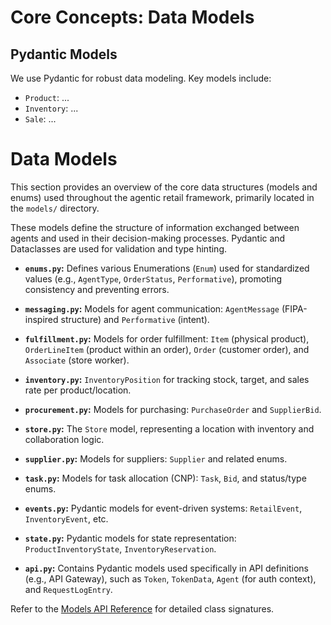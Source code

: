 # Core Concepts: Data Models

<!--
Describe the key data structures used in the project (e.g., Product, Inventory,
Customer, Sale). Explain how Pydantic is used for validation and structure.
Include examples of how these models are used by agents or in simulations.
-->

## Pydantic Models

We use Pydantic for robust data modeling. Key models include:

*   `Product`: ...
*   `Inventory`: ...
*   `Sale`: ...

# Data Models

This section provides an overview of the core data structures (models and enums) used throughout the agentic retail framework, primarily located in the `models/` directory.

These models define the structure of information exchanged between agents and used in their decision-making processes. Pydantic and Dataclasses are used for validation and type hinting.

-   **`enums.py`:** Defines various Enumerations (`Enum`) used for standardized values (e.g., `AgentType`, `OrderStatus`, `Performative`), promoting consistency and preventing errors.

-   **`messaging.py`:** Models for agent communication: `AgentMessage` (FIPA-inspired structure) and `Performative` (intent).

-   **`fulfillment.py`:** Models for order fulfillment: `Item` (physical product), `OrderLineItem` (product within an order), `Order` (customer order), and `Associate` (store worker).

-   **`inventory.py`:** `InventoryPosition` for tracking stock, target, and sales rate per product/location.

-   **`procurement.py`:** Models for purchasing: `PurchaseOrder` and `SupplierBid`.

-   **`store.py`:** The `Store` model, representing a location with inventory and collaboration logic.

-   **`supplier.py`:** Models for suppliers: `Supplier` and related enums.

-   **`task.py`:** Models for task allocation (CNP): `Task`, `Bid`, and status/type enums.

-   **`events.py`:** Pydantic models for event-driven systems: `RetailEvent`, `InventoryEvent`, etc.

-   **`state.py`:** Pydantic models for state representation: `ProductInventoryState`, `InventoryReservation`.

-   **`api.py`:** Contains Pydantic models used specifically in API definitions (e.g., API Gateway), such as `Token`, `TokenData`, `Agent` (for auth context), and `RequestLogEntry`.

Refer to the [Models API Reference](/reference/models.md) for detailed class signatures.